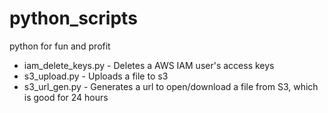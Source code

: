 # python_scripts
python for fun and profit

* iam_delete_keys.py - Deletes a AWS IAM user's access keys
* s3_upload.py - Uploads a file to s3
* s3_url_gen.py - Generates a url to open/download a file from S3, which is good for 24 hours
